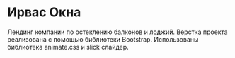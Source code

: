 # Ирвас Окна

Лендинг компании по остеклению балконов и лоджий. Верстка проекта реализована с помощью библиотеки Bootstrap. Использованы библиотека animate.css и slick слайдер.